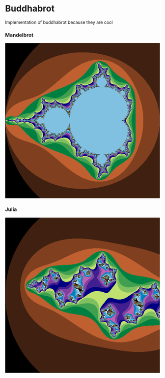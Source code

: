 # Buddhabrot
Implementation of buddhabrot because they are cool

### Mandelbrot
![mandelbrot](mandel.png)
### Julia 
![julia](julia.png)
